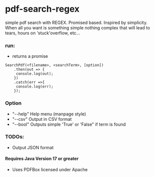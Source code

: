 # pdf-search-regex

simple pdf search with REGEX. Promised based. Inspired by simplicity. When all you want is something simple 
nothing complex that will lead to tears, hours on 'stuck'overflow, etc...


### run:
- returns a promise

```shell
SearchPdf(<filename>, <searchTerm>, [option])
  	.then(out => {
	 console.log(out);
	})
	.catch(err =>{
	 console.log(err);
	});
```
### Option
- "--help" Help menu (manpage style)
- "--csv" Output in CSV format
- "--bool" Outputs simple 'True' or 'False" if term is found




### TODOs:
- Output JSON format


#### Requires Java Version 17 or greater

- Uses PDFBox licensed under Apache
